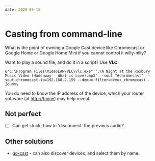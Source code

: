 ```yaml
---
date: 2020-08-15
---
```


# Casting from command-line

What is the point of owning a Google Cast device like Chromecast or Google Home or Google Home Mini if you cannot control it willy-nilly?

Want to play a sound file, and do it in a script? Use **VLC**:

```dos
&"C:\Program Files\VideoLAN\VLC\vlc.exe" '.\A Night at the Roxbury Music Video (Haddaway - What is Love).mp3' --sout "#chromecast" --sout-chromecast-ip=192.168.2.159 --demux-filter=demux_chromecast -Idummy
```

You do need to know the IP address of the device, which your router software (at <http://home>) may help reveal. 

## Not perfect

- [ ] Can get stuck; how to 'disconnect' the previous audio?

## Other solutions

- [go-cast](https://github.com/barnybug/go-cast) - can also discover devices, and select them by name.